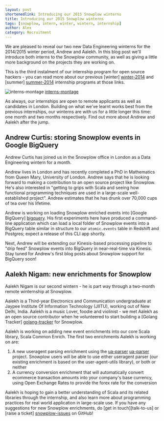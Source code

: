 ```yaml
---
layout: post
shortenedlink: Introducing our 2015 Snowplow winterns
title: Introducing our 2015 Snowplow winterns
tags: [snowplow, intern, winter, wintern, internship]
author: Alex
category: Recruitment
---
```


We are pleased to reveal our two new Data Engineering winterns for the 2014/2015 winter period, Andrew and Aalekh. In this blog post we'll introduce both interns to the Snowplow community, as well as giving a little more background on the projects they are working on.

This is the third instalment of our internship program for open source hackers - you can read more about our previous [winter] [winter-2014] and [summer] [summer-2014] internship programs at those links.

![interns-montage] [interns-montage]

As always, our internships are open to remote applicants as well as candidates in London. Building on what we've learnt works best from the previous internships, our winterns are with us for a little longer this time: one month and two months respectively. Find out more about Andrew and Aalekh after the jump.

<!--more-->

## Andrew Curtis: storing Snowplow events in Google BigQuery

Andrew Curtis has joined us in the Snowplow office in London as a Data Engineering wintern for a month.

Andrew lives in London and has recently completed a PhD in Mathematics from Queen Mary, University of London. Andrew says that he is looking forward to making a contribution to an open source project like Snowplow. He's also interested in "getting to grips with Scala and seeing how functional programming techniques are used in a large-scale well-established project". Andrew estimates that he has drunk over 70,000 cups of tea over his lifetime.

Andrew is working on loading Snowplow enriched events into [Google BigQuery] [bigquery]. His first experiments here have produced a command-line application which can load a local folder of Snowplow events into a BigQuery table similar in structure to our `atomic.events` table in Redshift and Postgres; expect a release of this CLI app shortly.

Next, Andrew will be extending our Kinesis-based processing pipeline to "drip feed" Snowplow events into BigQuery in near-real-time via Kinesis. Stay tuned for Andrew's first blog posts about Snowplow support for BigQuery soon!

## Aalekh Nigam: new enrichments for Snowplow

Aalekh Nigam is our second wintern - he is part way through a two-month remote winternship at Snowplow.

Aalekh is a Third-year Electronics and Communication undergraduate at Jaypee Institute Of Information Technology (JIITU), working out of New Delhi, India. Aalekh is a music Lover, foodie and violinist - we met Aalekh as an open source contributor when he volunteered to start building a [Golang Tracker] [golang-tracker] for Snowplow. 

Aalekh is working on adding new event enrichments into our core Scala library, Scala Common Enrich. The first two enrichments Aalekh is working on are:

1. A new useragent parsing enrichment using the [ua-parser] [ua-parser] project. Snowplow users will be able to use either useragent parser (our existing enrichment is based on the user-agent-utils library), or both or neither
2. A currency conversion enrichment that will automatically convert ecommerce transaction amounts into your company's base currency, using Open Exchange Rates to provide the forex rate for the conversion

Aalekh is hoping to gain a better understanding of Scala and its related libraries through the internship, and also learn more about programming practices for real world application in large-scale use. If you have any suggestions for new Snowplow enrichments, do [get in touch][talk-to-us] or [raise a ticket] [snowplow-issues] on GitHub!

[winter-2014]: /blog/2013/10/07/announcing-our-winter-open-source-internship-program/
[summer-2014]: /blog/2014/08/21/introducing-our-summer-interns/

[interns-montage]: /assets/img/blog/2014/08/summer-interns.png

[bigquery]: https://cloud.google.com/bigquery/

[golang-tracker]: https://github.com/snowplow/snowplow-go-tracker
[ua-parser]: https://github.com/tobie/ua-parser
[snowplow-issues]: https://github.com/snowplow/snowplow/issues
